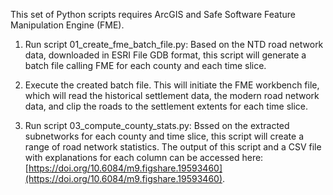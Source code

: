 This set of Python scripts requires ArcGIS and Safe Software Feature Manipulation Engine (FME).

1) Run script 01_create_fme_batch_file.py: Based on the NTD road network data, downloaded in ESRI File GDB format, this script will generate a batch file calling FME for each county and each time slice.

2) Execute the created batch file. This will initiate the FME workbench file, which will read the historical settlement data, the modern road network data, and clip the roads to the settlement extents for each time slice.

3) Run script 03_compute_county_stats.py: Bssed on the extracted subnetworks for each county and time slice, this script will create a range of road network statistics. The output of this script and a CSV file with explanations for each column can be accessed here: [https://doi.org/10.6084/m9.figshare.19593460](https://doi.org/10.6084/m9.figshare.19593460). 


